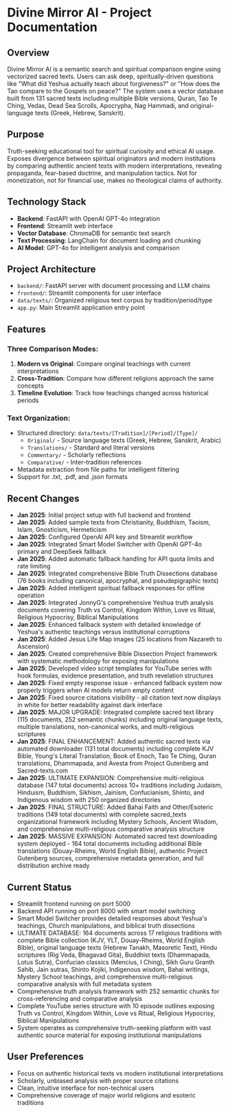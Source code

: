 # Divine Mirror AI - Project Documentation

## Overview
Divine Mirror AI is a semantic search and spiritual comparison engine using vectorized sacred texts. Users can ask deep, spiritually-driven questions like "What did Yeshua actually teach about forgiveness?" or "How does the Tao compare to the Gospels on peace?" The system uses a vector database built from 131 sacred texts including multiple Bible versions, Quran, Tao Te Ching, Vedas, Dead Sea Scrolls, Apocrypha, Nag Hammadi, and original-language texts (Greek, Hebrew, Sanskrit).

## Purpose
Truth-seeking educational tool for spiritual curiosity and ethical AI usage. Exposes divergence between spiritual originators and modern institutions by comparing authentic ancient texts with modern interpretations, revealing propaganda, fear-based doctrine, and manipulation tactics. Not for monetization, not for financial use, makes no theological claims of authority.

## Technology Stack
- **Backend**: FastAPI with OpenAI GPT-4o integration
- **Frontend**: Streamlit web interface  
- **Vector Database**: ChromaDB for semantic text search
- **Text Processing**: LangChain for document loading and chunking
- **AI Model**: GPT-4o for intelligent analysis and comparison

## Project Architecture
- `backend/`: FastAPI server with document processing and LLM chains
- `frontend/`: Streamlit components for user interface
- `data/texts/`: Organized religious text corpus by tradition/period/type
- `app.py`: Main Streamlit application entry point

## Features
### Three Comparison Modes:
1. **Modern vs Original**: Compare original teachings with current interpretations
2. **Cross-Tradition**: Compare how different religions approach the same concepts  
3. **Timeline Evolution**: Track how teachings changed across historical periods

### Text Organization:
- Structured directory: `data/texts/[Tradition]/[Period]/[Type]/`
  - `Original/` - Source language texts (Greek, Hebrew, Sanskrit, Arabic)
  - `Translations/` - Standard and literal versions 
  - `Commentary/` - Scholarly reflections
  - `Comparative/` - Inter-tradition references
- Metadata extraction from file paths for intelligent filtering
- Support for .txt, .pdf, and .json formats

## Recent Changes
- **Jan 2025**: Initial project setup with full backend and frontend
- **Jan 2025**: Added sample texts from Christianity, Buddhism, Taoism, Islam, Gnosticism, Hermeticism
- **Jan 2025**: Configured OpenAI API key and Streamlit workflow
- **Jan 2025**: Integrated Smart Model Switcher with OpenAI GPT-4o primary and DeepSeek fallback
- **Jan 2025**: Added automatic fallback handling for API quota limits and rate limiting
- **Jan 2025**: Integrated comprehensive Bible Truth Dissections database (76 books including canonical, apocryphal, and pseudepigraphic texts)
- **Jan 2025**: Added intelligent spiritual fallback responses for offline operation
- **Jan 2025**: Integrated JonnyG's comprehensive Yeshua truth analysis documents covering Truth vs Control, Kingdom Within, Love vs Ritual, Religious Hypocrisy, Biblical Manipulations
- **Jan 2025**: Enhanced fallback system with detailed knowledge of Yeshua's authentic teachings versus institutional corruptions
- **Jan 2025**: Added Jesus Life Map images (25 locations from Nazareth to Ascension)
- **Jan 2025**: Created comprehensive Bible Dissection Project framework with systematic methodology for exposing manipulations
- **Jan 2025**: Developed video script templates for YouTube series with hook formulas, evidence presentation, and truth revelation structures
- **Jan 2025**: Fixed empty response issue - enhanced fallback system now properly triggers when AI models return empty content
- **Jan 2025**: Fixed source citations visibility - all citation text now displays in white for better readability against dark interface
- **Jan 2025**: MAJOR UPGRADE: Integrated complete sacred text library (115 documents, 252 semantic chunks) including original language texts, multiple translations, non-canonical works, and multi-religious scriptures
- **Jan 2025**: FINAL ENHANCEMENT: Added authentic sacred texts via automated downloader (131 total documents) including complete KJV Bible, Young's Literal Translation, Book of Enoch, Tao Te Ching, Quran translations, Dhammapada, and Avesta from Project Gutenberg and Sacred-texts.com
- **Jan 2025**: ULTIMATE EXPANSION: Comprehensive multi-religious database (147 total documents) across 10+ traditions including Judaism, Hinduism, Buddhism, Sikhism, Jainism, Confucianism, Shinto, and Indigenous wisdom with 250 organized directories
- **Jan 2025**: FINAL STRUCTURE: Added Bahai Faith and Other/Esoteric traditions (149 total documents) with complete sacred_texts organizational framework including Mystery Schools, Ancient Wisdom, and comprehensive multi-religious comparative analysis structure
- **Jan 2025**: MASSIVE EXPANSION: Automated sacred text downloading system deployed - 164 total documents including additional Bible translations (Douay-Rheims, World English Bible), authentic Project Gutenberg sources, comprehensive metadata generation, and full distribution archive ready

## Current Status
- Streamlit frontend running on port 5000
- Backend API running on port 8000 with smart model switching  
- Smart Model Switcher provides detailed responses about Yeshua's teachings, Church manipulations, and biblical truth dissections
- ULTIMATE DATABASE: 164 documents across 17 religious traditions with complete Bible collection (KJV, YLT, Douay-Rheims, World English Bible), original language texts (Hebrew Tanakh, Masoretic Text), Hindu scriptures (Rig Veda, Bhagavad Gita), Buddhist texts (Dhammapada, Lotus Sutra), Confucian classics (Mencius, I Ching), Sikh Guru Granth Sahib, Jain sutras, Shinto Kojiki, Indigenous wisdom, Bahai writings, Mystery School teachings, and comprehensive multi-religious comparative analysis with full metadata system
- Comprehensive truth analysis framework with 252 semantic chunks for cross-referencing and comparative analysis
- Complete YouTube series structure with 10 episode outlines exposing Truth vs Control, Kingdom Within, Love vs Ritual, Religious Hypocrisy, Biblical Manipulations
- System operates as comprehensive truth-seeking platform with vast authentic source material for exposing institutional manipulations

## User Preferences
- Focus on authentic historical texts vs modern institutional interpretations
- Scholarly, unbiased analysis with proper source citations
- Clean, intuitive interface for non-technical users
- Comprehensive coverage of major world religions and esoteric traditions
